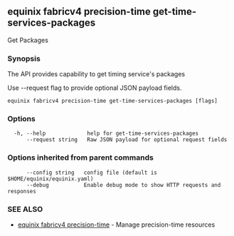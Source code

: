 ## equinix fabricv4 precision-time get-time-services-packages

Get Packages

### Synopsis

The API provides capability to get timing service's packages

Use --request flag to provide optional JSON payload fields.

```
equinix fabricv4 precision-time get-time-services-packages [flags]
```

### Options

```
  -h, --help             help for get-time-services-packages
      --request string   Raw JSON payload for optional request fields
```

### Options inherited from parent commands

```
      --config string   config file (default is $HOME/equinix/equinix.yaml)
      --debug           Enable debug mode to show HTTP requests and responses
```

### SEE ALSO

* [equinix fabricv4 precision-time](equinix_fabricv4_precision-time.md)	 - Manage precision-time resources

